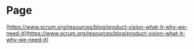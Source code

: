 # Page

[https://www.scrum.org/resources/blog/product-vision-what-it-why-we-need-it](https://www.scrum.org/resources/blog/product-vision-what-it-why-we-need-it)
